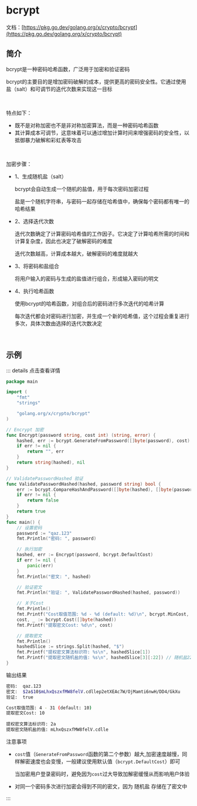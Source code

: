 # bcrypt

文档：[https://pkg.go.dev/golang.org/x/crypto/bcrypt](https://pkg.go.dev/golang.org/x/crypto/bcrypt)

## 简介

bcrypt是一种密码哈希函数，广泛用于加密和验证密码

bcrypt的主要目的是增加密码破解的成本，提供更高的密码安全性。它通过使用盐（salt）和可调节的迭代次数来实现这一目标

<br />

特点如下：

* 既不是对称加密也不是非对称加密算法，而是一种密码哈希函数
* 其计算成本可调节，这意味着可以通过增加计算时间来增强密码的安全性，以抵御暴力破解和彩虹表等攻击

<br />

加密步骤：

* 1、生成随机盐（salt）

  bcrypt会自动生成一个随机的盐值，用于每次密码加密过程

  盐是一个随机字符串，与密码一起存储在哈希值中，确保每个密码都有唯一的哈希结果

* 2、选择迭代次数

  迭代次数确定了计算密码哈希值的工作因子。它决定了计算哈希所需的时间和计算复杂度，因此也决定了破解密码的难度

  迭代次数越高，计算成本越大，破解密码的难度就越大

* 3、将密码和盐组合

  将用户输入的密码与生成的盐值进行组合，形成输入密码的明文

* 4、执行哈希函数

  使用bcrypt的哈希函数，对组合后的密码进行多次迭代的哈希计算

  每次迭代都会对密码进行加密，并生成一个新的哈希值，这个过程会重复进行多次，具体次数由选择的迭代次数决定

<br />

## 示例

::: details 点击查看详情

```go
package main

import (
	"fmt"
	"strings"

	"golang.org/x/crypto/bcrypt"
)

// Encrypt 加密
func Encrypt(password string, cost int) (string, error) {
	hashed, err := bcrypt.GenerateFromPassword([]byte(password), cost)
	if err != nil {
		return "", err
	}
	return string(hashed), nil
}

// ValidatePasswordHashed 验证
func ValidatePasswordHashed(hashed, password string) bool {
	err := bcrypt.CompareHashAndPassword([]byte(hashed), []byte(password))
	if err != nil {
		return false
	}
	return true
}
func main() {
	// 设置密码
	password := "qaz.123"
	fmt.Println("密码: ", password)

	// 执行加密
	hashed, err := Encrypt(password, bcrypt.DefaultCost)
	if err != nil {
		panic(err)
	}
	fmt.Println("密文: ", hashed)

	// 验证密文
	fmt.Println("验证: ", ValidatePasswordHashed(hashed, password))

	// 关于Cost
	fmt.Println()
	fmt.Printf("Cost取值范围: %d - %d (default: %d)\n", bcrypt.MinCost, bcrypt.MaxCost, bcrypt.DefaultCost)
	cost, _ := bcrypt.Cost([]byte(hashed))
	fmt.Printf("提取密文Cost: %d\n", cost)

	// 提取密文
	fmt.Println()
	hashedSlice := strings.Split(hashed, "$")
	fmt.Printf("提权密文算法标识符: %s\n", hashedSlice[1])
	fmt.Printf("提取密文随机盐的值: %s\n", hashedSlice[3][:22]) // 随机盐22位
}
```

输出结果

```bash
密码:  qaz.123
密文:  $2a$10$mLhxQszxfMW8felV.cdllep2etXEAc7W/OjMamti6nwH/DD4/GkXu
验证:  true

Cost取值范围: 4 - 31 (default: 10)        
提取密文Cost: 10                          
                                          
提权密文算法标识符: 2a                    
提取密文随机盐的值: mLhxQszxfMW8felV.cdlle
```

注意事项

* `cost`值（`GenerateFromPassword`函数的第二个参数）越大,加密速度越慢，同样解密速度也会变慢，一般建议使用默认值（`bcrypt.DefaultCost`）即可

  当加密用户登录密码时，避免因为`cost`过大导致加解密缓慢从而影响用户体验

* 对同一个密码多次进行加密会得到不同的密文，因为 随机盐 存储在了密文中

:::
